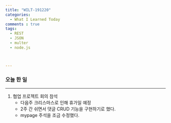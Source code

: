 ```yaml
---
title: "WILT-191220"
categories:
  - What I Learned Today
comments : true
tags:
  - REST
  - JSON
  - multer
  - node.js



---
```



### 오늘 한 일
----

1. 협업 프로젝트 회의 참석
    - 다음주 크리스마스로 인해 휴가일 예정
    - 2주 간 쉬면서 댓글 CRUD 기능을 구현하기로 했다.
    - mypage 주석을 조금 수정했다.
    

